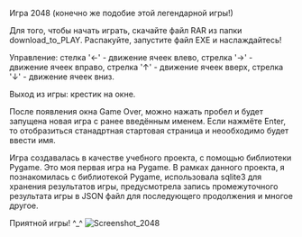 Игра 2048 (конечно же подобие этой легендарной игры!)

Для того, чтобы начать играть, скачайте файл RAR из папки download_to_PLAY. Распакуйте, запустите файл EXE и наслаждайтесь! 

Управление: стелка '←' - движение ячеек влево, стрелка '→' - движение ячеек вправо, стрелка '↑' - движение ячеек вверх, стрелка '↓' - движение ячеек вниз.

Выход из игры: крестик на окне.

После появления окна Game Over, можно нажать пробел и будет запущена новая игра с ранее введённым именем. Если нажмёте Enter, то отобразиться станадртная стартовая страница и неообходимо будет ввести имя.

Игра создавалась в качестве учебного проекта, с помощью библиотеки Pygame. Это моя первая игра на Pygame. В рамках данного проекта, я познакомилась с библиотекой Pygame, использовала sqlite3 для хранения результатов игры, предусмотрела запись промежуточного результата игры в JSON файл для последующего продолжения и многое другое.

Приятной игры! ^_^
![Screenshot_2048](https://user-images.githubusercontent.com/98776610/152361885-e3f94114-2247-4c07-8b81-528c86370766.jpg)
